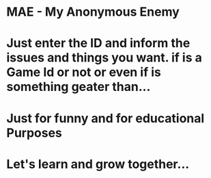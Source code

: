 # MAE - My Anonymous Enemy

# Just enter the ID and inform the issues and things you want. if is a Game Id or not or even if is something geater than...
# Just for funny and for educational Purposes

# Let's learn and grow together...
